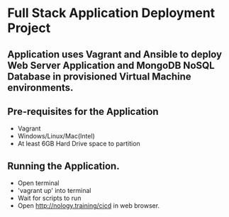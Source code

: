 # Full Stack Application Deployment Project

## Application uses Vagrant and Ansible to deploy Web Server Application and MongoDB NoSQL Database in provisioned Virtual Machine environments. 

## Pre-requisites for the Application
- Vagrant
- Windows/Linux/Mac(Intel)
- At least 6GB Hard Drive space to partition

## Running the Application.
- Open terminal
- 'vagrant up' into terminal
- Wait for scripts to run
- Open http://nology.training/cicd in web browser.

